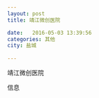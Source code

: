 ```yaml
--- 
layout: post 
title: 靖江微创医院

date:   2016-05-03 13:39:56 
categories: 其他  
city: 盐城
  
--- 
```

   
靖江微创医院

信息

